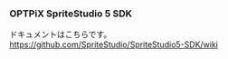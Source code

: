 ### OPTPiX SpriteStudio 5 SDK

ドキュメントはこちらです。  
https://github.com/SpriteStudio/SpriteStudio5-SDK/wiki
